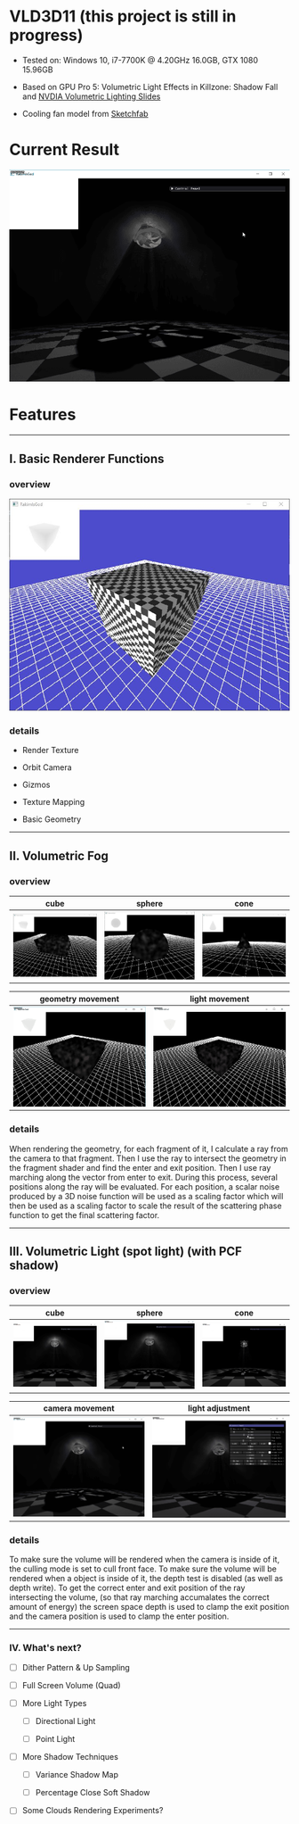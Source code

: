 VLD3D11 (this project is still in progress)
========================

* Tested on: Windows 10, i7-7700K @ 4.20GHz 16.0GB, GTX 1080 15.96GB

* Based on GPU Pro 5: Volumetric Light Effects in Killzone: Shadow Fall and [NVDIA Volumetric Lighting Slides](https://developer.nvidia.com/sites/default/files/akamai/gameworks/downloads/papers/NVVL/Fast_Flexible_Physically-Based_Volumetric_Light_Scattering.pdf)

* Cooling fan model from [Sketchfab](https://sketchfab.com/3d-models/pc-cooling-fan-535545555736462f963205700575ecb7)

Current Result
======================

![](img/vld3d11_camera.gif)

Features
======================

---

## I. Basic Renderer Functions

### overview

![](img/0.JPG)

### details

* Render Texture

* Orbit Camera

* Gizmos

* Texture Mapping

* Basic Geometry

---

## II. Volumetric Fog

### overview

|     cube     |    sphere    |     cone     | 
|:------------:|:------------:|:------------:|
|![](img/1.JPG)|![](img/2.JPG)|![](img/3.JPG)|

|  geometry movement  |  light movement  | 
|:-------------------:|:----------------:|
|![](img/a.gif)       |![](img/b.gif)    |

### details

When rendering the geometry, for each fragment of it, I calculate a ray from the camera to that fragment. Then I use the ray to intersect the geometry in the fragment shader and find the enter and exit position. Then I use ray marching along the vector from enter to exit. During this process, several positions along the ray will be evaluated. For each position, a scalar noise produced by a 3D noise function will be used as a scaling factor which will then be used as a scaling factor to scale the result of the scattering phase function to get the final scattering factor.

---

## III. Volumetric Light (spot light) (with PCF shadow)

### overview

|           cube          |           sphere          |           cone          | 
|:-----------------------:|:-------------------------:|:-----------------------:|
|![](img/vld3d11_cube.gif)|![](img/vld3d11_sphere.gif)|![](img/vld3d11_cone.gif)|

|      camera movement      |      light adjustment      | 
|:-------------------------:|:--------------------------:|
|![](img/vld3d11_camera.gif)|![](img/vld3d11_control.gif)|

### details

To make sure the volume will be rendered when the camera is inside of it, the culling mode is set to cull front face. To make sure the volume will be rendered when a object is inside of it, the depth test is disabled (as well as depth write). To get the correct enter and exit position of the ray intersecting the volume, (so that ray marching accumalates the correct amount of energy) the screen space depth is used to clamp the exit position and the camera position is used to clamp the enter position. 

---

### IV. What's next?

- [ ] Dither Pattern & Up Sampling

- [ ] Full Screen Volume (Quad)

- [ ] More Light Types

  - [ ] Directional Light

  - [ ] Point Light

- [ ] More Shadow Techniques

  - [ ] Variance Shadow Map

  - [ ] Percentage Close Soft Shadow

- [ ] Some Clouds Rendering Experiments?
